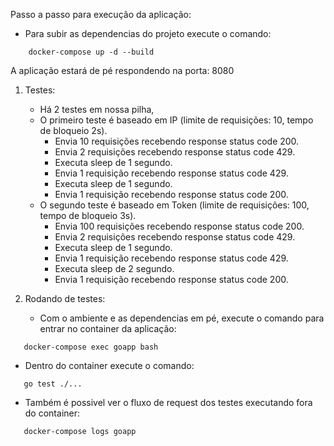 Passo a passo para execução da aplicação:

* Para subir as dependencias do projeto execute o comando:
```
    docker-compose up -d --build
```
A aplicação estará de pé respondendo na porta: 8080

1. Testes:
   * Há 2 testes em nossa pilha, 
   * O primeiro teste é baseado em IP (limite de requisições: 10, tempo de bloqueio 2s).
     * Envia 10 requisições recebendo response status code 200.
     * Envia 2 requisições recebendo response status code 429.
     * Executa sleep de 1 segundo.
     * Envia 1 requisição recebendo response status code 429.
     * Executa sleep de 1 segundo.
     * Envia 1 requisição recebendo response status code 200.
   * O segundo teste é baseado em Token (limite de requisições: 100, tempo de bloqueio 3s).
     * Envia 100 requisições recebendo response status code 200.
     * Envia 2 requisições recebendo response status code 429.
     * Executa sleep de 1 segundo.
     * Envia 1 requisição recebendo response status code 429.
     * Executa sleep de 2 segundo.
     * Envia 1 requisição recebendo response status code 200.

2. Rodando de testes:
    * Com o ambiente e as dependencias em pé, execute o comando para entrar no container da aplicação:
```
   docker-compose exec goapp bash
```
   * Dentro do container execute o comando:
```
   go test ./...
```

   * Também é possivel ver o fluxo de request dos testes executando fora do container:
```
   docker-compose logs goapp
```
